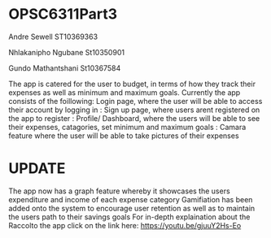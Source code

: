 # OPSC6311Part3
Andre Sewell
ST10369363

Nhlakanipho Ngubane
St10350901

Gundo Mathantshani 
St10367584

The app is catered for the user to budget, in terms of how they track their expenses as well as minimum and maximum goals. Currently the app consists of the foillowing: Login page, where the user will be able to access their account by logging in
                          : Sign up page, where users arent registered on the app to register
                          : Profile/ Dashboard, where the users will be able to see their expenses, catagories, set minimum and maximum goals
                          : Camara feature where the user will be able to take pictures of their expenses 

# UPDATE
 The app now has a graph feature whereby it showcases the users expenditure and income of each expense category
 Gamifiation has been added onto the system to encourage user retention as well as to maintain the users path to their savings goals
 For in-depth explaination about the Raccolto the app click on the link here: https://youtu.be/gjuuY2Hs-Eo 
